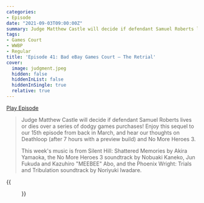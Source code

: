 ```yaml
---
categories:
- Episode
date: "2021-09-03T09:00:00Z"
summary: Judge Matthew Castle will decide if defendant Samuel Roberts lives or dies.
tags:
- Games Court
- WWBP
- Regular
title: 'Episode 41: Bad eBay Games Court – The Retrial'
cover: 
  image: judgment.jpeg
  hidden: false
  hiddenInList: false
  hiddenInSingle: true
  relative: true
---
```


[Play Episode](https://shows.acast.com/the-back-page-a-video-games-podcast/episodes/6249ec71be92a6001320e9b1)
> Judge Matthew Castle will decide if defendant Samuel Roberts lives or dies over a series of dodgy games purchases! Enjoy this sequel to our 15th episode from back in March, and hear our thoughts on Deathloop (after 7 hours with a preview build) and No More Heroes 3.
>
> This week's music is from Silent Hill: Shattered Memories by Akira Yamaoka, the No More Heroes 3 soundtrack by Nobuaki Kaneko, Jun Fukuda and Kazuhiro "MEEBEE" Abo, and the Phoenix Wright: Trials and Tribulation soundtrack by Noriyuki Iwadare.

{{<figure 
  src="judgment.jpeg" 
  caption="Image Credit: Chris Doherty" 
  alt="Judgment">}}